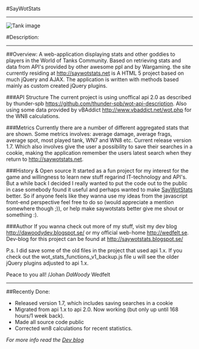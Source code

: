 #SayWotStats
***

![Tank image](http://saywotstats.net/images/world-of-tanks-background3.png)


#Description:
***

##Overview:
A web-application displaying stats and other goddies to players in the World of Tanks Community. Based on retrieving stats and data from API's provided by other awesome ppl and by Wargaming. the site currently residing at <http://saywotstats.net> is A HTML 5 project based on much jQuery and AJAX. The application is written with methods based mainly as custom created jQuery plugins.

###API Structure
The current project is using unoffical api 2.0 as described by thunder-spb <https://github.com/thunder-spb/wot-api-description>. Also using some data provided by vBAddict <http://www.vbaddict.net/wot.php> for the WN8 calculations.

###Metrics
Currently there are a number of different aggregated stats that are shown.
Some metrics involves: average damage, average frags, average spot, most played tank, WN7 and WN8 etc. Current release version 1.7. Which also involves give the user a possibility to save their searches in a cookie, making the application remember the users latest search when they return to <http://saywotstats.net>.

###History & Open source
It started as a fun project for my interest for the game and willingness to learn new stuff regarind IT-technology and API's. But a while back I decided I really wanted to put the code out to the public in case somebody found it useful and perhaps wanted to make [SayWotStats](http://saywotstats.net) better. So if anyone feels like they wanna use my ideas from the javascript front-end perspective feel free to do so (would appreciate a mention somewhere though ;)), or help make saywotstats better give me shout or something :).

###Author 
If you wanna check out more of my stuff, visit my dev blog <http://dawoodydev.blogspot.se/> or my official web-home <http://wedfelt.se>. Dev-blog for this project can be found at <http://saywotstats.blogspot.se/>

P.s. I did save some of the old files in the project that used api 1.x. If you check out the wot_stats_functions_v1_backup.js file u will see the older jQuery plugins adjusted to api 1.x.

Peace to you all!
/Johan *DaWoody* Wedfelt

***

##Recently Done:

* 	Released version 1.7, which includes saving searches in a cookie
*	Migrated from api 1.x to api 2.0. Now working (but only up until 168 hours/1 week back).
* 	Made all source code public
*   Corrected wn8 calculations for recent statistics.

*For more info read the [Dev blog](http://saywotstats.blogspot.se/)*
